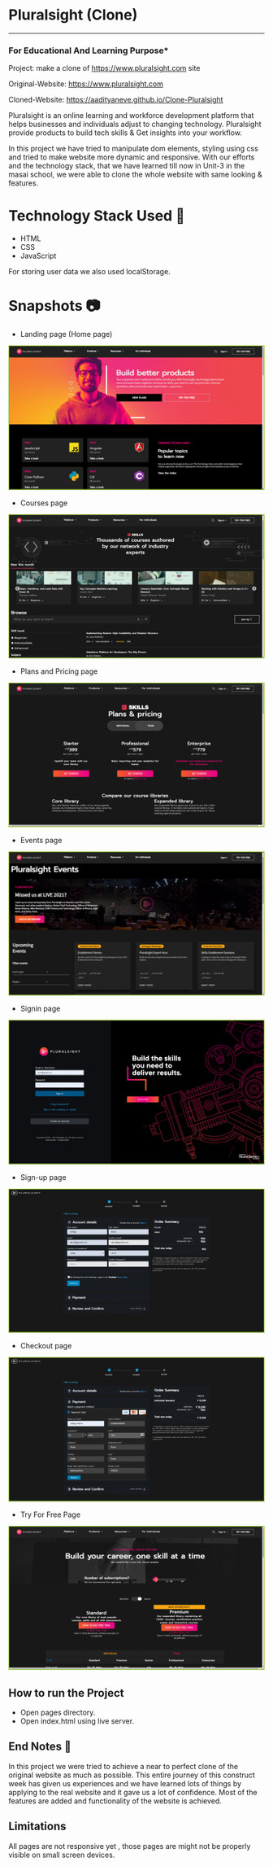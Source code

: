 # Pluralsight (Clone)
-----
### For Educational And Learning Purpose*
Project: make a clone of https://www.pluralsight.com site

Original-Website: https://www.pluralsight.com

Cloned-Website: https://aadityaneve.github.io/Clone-Pluralsight

Pluralsight is an online learning and workforce development platform that helps businesses and individuals adjust to changing technology. Pluralsight provide products to build tech skills & Get insights into your workflow.

In this project we have tried to manipulate dom elements, styling using css and tried to make website more dynamic and responsive. With our efforts and the technology stack, that we have learned till now in Unit-3 in the masai school, we were able to clone the whole website with same looking & features.

# Technology Stack Used 🌟
* HTML
* CSS
* JavaScript

For storing user data we also used localStorage.

# Snapshots 📷
* Landing page (Home page)

![Landing page (Home page)](https://github.com/aadityaneve/Clone-Pluralsight/blob/main/screenshots/landing-page.png?raw=true)

* Courses page

![Courses page](https://github.com/aadityaneve/Clone-Pluralsight/blob/main/screenshots/courses-page.png?raw=true)

* Plans and Pricing page

![Plans and Pricing page](https://github.com/aadityaneve/Clone-Pluralsight/blob/main/screenshots/plans-and-pricing.png?raw=true)

* Events page

![Events page](https://github.com/aadityaneve/Clone-Pluralsight/blob/main/screenshots/events-page.png?raw=true)

* Signin page

![Sign-in page](https://github.com/aadityaneve/Clone-Pluralsight/blob/main/screenshots/login.png?raw=true)

* Sign-up page

![Sign-up page](https://github.com/aadityaneve/Clone-Pluralsight/blob/main/screenshots/signup.png?raw=true)

* Checkout page

![Checkout page](https://github.com/aadityaneve/Clone-Pluralsight/blob/main/screenshots/checkout.png?raw=true)

* Try For Free Page

![Try For Free Page](https://github.com/aadityaneve/Clone-Pluralsight/blob/main/screenshots/try-for-free.png?raw=true)

## How to run the Project
* Open pages directory.
* Open index.html using live server.

## End Notes 📑
In this project we were tried to achieve a near to perfect clone of the original website as much as possible. This entire journey of this construct week has given us experiences and we have learned lots of things by applying to the real website and it gave us a lot of confidence. Most of the features are added and functionality of the website is achieved.

## Limitations
All pages are not responsive yet , those pages are might not be properly visible on small screen devices.